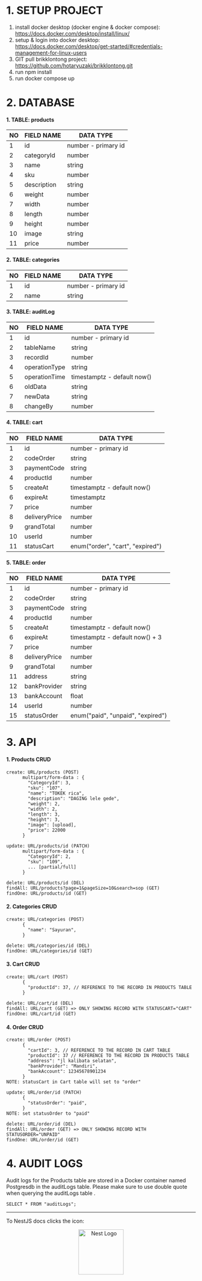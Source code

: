 # 1. SETUP PROJECT

1. install docker desktop (docker engine & docker compose):
https://docs.docker.com/desktop/install/linux/
0. setup & login into docker desktop:
https://docs.docker.com/desktop/get-started/#credentials-management-for-linux-users
0. GIT pull brikklontong project:
https://github.com/hotaryuzaki/brikklontong.git
0. run npm install
0. run docker compose up

# 2. DATABASE
#### 1. TABLE: products
|  NO  |  FIELD NAME   |  DATA TYPE  |
|---|---|---|
|  1  |  id  |  number - primary id  |
|  2  |  categoryId  |  number  |
|  3  |  name  |  string  |
|  4  |  sku  |  number  |
|  5  |  description  |  string  |
|  6  |  weight  |  number  |
|  7  |  width  |  number  |
|  8  |  length  |  number  |
|  9  |  height  |  number  |
|  10  |  image  |  string  |
|  11  |  price  |  number  |

#### 2. TABLE: categories
|  NO  |  FIELD NAME   |  DATA TYPE  |
|---|---|---|
|  1  |  id  |  number - primary id  |
|  2  |  name  |  string  |

#### 3. TABLE: auditLog
|  NO  |  FIELD NAME   |  DATA TYPE  |
|---|---|---|
|  1  |  id  |  number - primary id  |
|  2  |  tableName  |  string  |
|  3  |  recordId  |  number  |
|  4  |  operationType  |  string  |
|  5  |  operationTime  |  timestamptz - default now()  |
|  6  |  oldData  |  string  |
|  7  |  newData  |  string  |
|  8  |  changeBy  |  number  |

#### 4. TABLE: cart
|  NO  |  FIELD NAME   |  DATA TYPE  |
|---|---|---|
|  1  |  id  |  number - primary id  |
|  2  |  codeOrder  |  string  |
|  3  |  paymentCode  |  string  |
|  4  |  productId  |  number  |
|  5  |  createAt  |  timestamptz - default now()  |
|  6  |  expireAt  |  timestamptz  |
|  7  |  price  |  number  |
|  8  |  deliveryPrice  |  number  |
|  9  |  grandTotal  |  number  |
|  10  |  userId  |  number  |
|  11  |  statusCart  |  enum("order", "cart", "expired")  |

#### 5. TABLE: order
|  NO  |  FIELD NAME   |  DATA TYPE  |
|---|---|---|
|  1  |  id  |  number - primary id  |
|  2  |  codeOrder  |  string  |
|  3  |  paymentCode  |  string  |
|  4  |  productId  |  number  |
|  5  |  createAt  |  timestamptz - default now()  |
|  6  |  expireAt  |  timestamptz - default now() + 3  |
|  7  |  price  |  number  |
|  8  |  deliveryPrice  |  number  |
|  9  |  grandTotal  |  number  |
|  11  |  address  |  string  |
|  12  |  bankProvider  |  string  |
|  13  |  bankAccount  |  float  |
|  14  |  userId  |  number  |
|  15  |  statusOrder  |  enum("paid", "unpaid", "expired")  |


# 3. API
#### 1. Products CRUD
```
create: URL/products (POST)
      multipart/form-data : {
        "CategoryId": 3,
        "sku": "107",
        "name": "TOKEK rica",
        "description": "DAGING lele gede",
        "weight": 2,
        "width": 2,
        "length": 3,
        "height": 3,
        "image": [upload],
        "price": 22000
      }

update: URL/products/id (PATCH)
      multipart/form-data : {
        "CategoryId": 2,
        "sku": "109",
        ... [partial/full]
      }

delete: URL/products/id (DEL)
findAll: URL/products?page=1&pageSize=10&search=sop (GET)
findOne: URL/products/id (GET)
```

#### 2. Categories CRUD
```
create: URL/categories (POST)
      {
        "name": "Sayuran",
      }

delete: URL/categories/id (DEL)
findOne: URL/categories/id (GET)
```

#### 3. Cart CRUD
```
create: URL/cart (POST)
      {
        "productId": 37, // REFERENCE TO THE RECORD IN PRODUCTS TABLE
      }

delete: URL/cart/id (DEL)
findAll: URL/cart (GET) => ONLY SHOWING RECORD WITH STATUSCART="CART"
findOne: URL/cart/id (GET)
```

#### 4. Order CRUD
```
create: URL/order (POST)
      {
        "cartId": 3, // REFERENCE TO THE RECORD IN CART TABLE
        "productId": 37 // REFERENCE TO THE RECORD IN PRODUCTS TABLE
        "address": "jl kalibata selatan",
        "bankProvider": "Mandiri",
        "bankAccount": 12345678901234
      }
NOTE: statusCart in Cart table will set to "order"
      
update: URL/order/id (PATCH)
      {
        "statusOrder": "paid",
      }
NOTE: set statusOrder to "paid"

delete: URL/order/id (DEL)
findAll: URL/order (GET) => ONLY SHOWING RECORD WITH STATUSORDER="UNPAID"
findOne: URL/order/id (GET)
```

# 4. AUDIT LOGS
Audit logs for the Products table are stored in a Docker container named Postgresdb in the auditLogs table. Please make sure to use double quote when querying the auditLogs table .
```
SELECT * FROM "auditLogs";
```

---
To NestJS docs clicks the icon:
<p align="center">
  <a href="http://nestjs.com/" target="blank"><img src="https://nestjs.com/img/logo-small.svg" width="120" alt="Nest Logo" /></a>
</p>